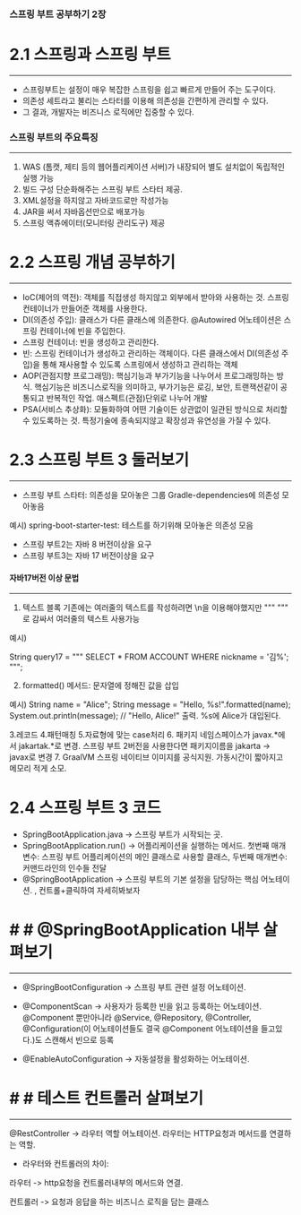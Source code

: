 ### 스프링 부트 공부하기 2장

# 2.1 스프링과 스프링 부트
---


- 스프링부트는 설정이 매우 복잡한 스프링을 쉽고 빠르게 만들어 주는 도구이다.
- 의존성 세트라고 불리는 스타터를 이용해 의존성을 간편하게 관리할 수 있다.
- 그 결과, 개발자는 비즈니스 로직에만 집중할 수 있다.

### 스프링 부트의 주요특징
---
1. WAS (톰캣, 제티 등의 웹어플리케이션 서버)가 내장되어 별도 설치없이 독립적인 실행 가능
2. 빌드 구성 단순화해주는 스프링 부트 스타터 제공.
3. XML설정을 하지않고 자바코드로만 작성가능
4. JAR을 써서 자바옵션만으로 배포가능
5. 스프링 액츄에이터(모니터링 관리도구) 제공


# 2.2 스프링 개념 공부하기
---

- IoC(제어의 역전): 객체를 직접생성 하지않고 외부에서 받아와 사용하는 것. 스프링 컨테이너가 만들어준 객체를 사용한다.
- DI(의존성 주입): 클래스가 다른 클래스에 의존한다. @Autowired 어노테이션은 스프링 컨테이너에 빈을 주입한다.
- 스프링 컨테이너: 빈을 생성하고 관리한다.
- 빈: 스프링 컨테이너가 생성하고 관리하는 객체이다. 다른 클래스에서 DI(의존성 주입)을 통해 재사용할 수 있도록 스프링에서 생성하고 관리하는 객체
- AOP(관점지향 프로그래밍): 핵심기능과 부가기능을 나누어서 프로그래밍하는 방식. 핵심기능은 비즈니스로직을 의미하고, 부가기능은 로깅, 보안, 트랜잭션같이 공통되고 반복적인 작업. 애스펙트(관점)단위로 나누어 개발
- PSA(서비스 추상화): 모듈화하여 어떤 기술이든 상관없이 일관된 방식으로 처리할 수 있도록하는 것. 특정기술에 종속되지않고 확장성과 유연성을 가질 수 있다.


# 2.3 스프링 부트 3 둘러보기
---

- 스프링 부트 스타터: 의존성을 모아놓은 그룹
Gradle-dependencies에 의존성 모아놓음
  
예시)
spring-boot-starter-test: 테스트를 하기위해 모아놓은 의존성 모음


- 스프링 부트2는 자바 8 버전이상을 요구
- 스프링 부트3는 자바 17 버전이상을 요구

#### 자바17버전 이상 문법
---
1. 텍스트 블록
기존에는 여러줄의 텍스트를 작성하려면 \n을 이용해야했지만 """ """ 로 감싸서 여러줄의 텍스트 사용가능

예시)

String query17 = """
    SELECT *
    FROM ACCOUNT
    WHERE nickname = '김%'; 
""";



2. formatted() 메서드: 문자열에 정해진 값을 삽입

예시)
String name = "Alice";
String message = "Hello, %s!".formatted(name);
System.out.println(message);  // "Hello, Alice!" 출력.  %s에 Alice가 대입된다.


3.레코드
4.패턴매칭
5.자료형에 맞는 case처리
6. 패키지 네임스페이스가 javax.*에서 jakartak.*로 변경. 스프링 부트 2버전을 사용한다면 패키지이름을  jakarta -> javax로 변경
7. GraalVM 스프링 네이티브 이미지를 공식지원. 가동시간이 짧아지고 메모리 적게 소모.


# 2.4 스프링 부트 3 코드


- SpringBootApplication.java -> 스프링 부트가 시작되는 곳.
- SpringBootApplication.run() -> 어플리케이션을 실행하는 메서드. 첫번째 매개변수: 스프링 부트 어플리케이션의 메인 클래스로 사용할 클래스, 두번째 매개변수: 커맨드라인의 인수들 전달
- @SpringBootApplication -> 스프링 부트의 기본 설정을 담당하는 핵심 어노테이션. , 컨트롤+클릭하여 자세히봐보자


# # # @SpringBootApplication 내부 살펴보기
---

- @SpringBootConfiguration -> 스프링 부트 관련 설정 어노테이션.

- @ComponentScan -> 사용자가 등록한 빈을 읽고 등록하는 어노테이션. @Component 뿐만아니라 @Service, @Repository, @Controller, @Configuration(이 어노테이션들도 결국 @Component 어노테이션을 들고있다.)도 스캔해서 빈으로 등록

- @EnableAutoConfiguration -> 자동설정을 활성화하는 어노테이션. 


# # # 테스트 컨트롤러 살펴보기
---

@RestController -> 라우터 역할 어노테이션. 라우터는 HTTP요청과 메서드를 연결하는 역할. 


- 라우터와 컨트롤러의 차이:

라우터 -> http요청을 컨트롤러내부의 메서드와 연결.

컨트롤러 -> 요청과 응답을 하는 비즈니스 로직을 담는 클래스
